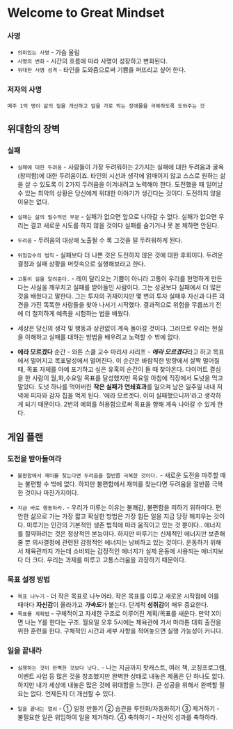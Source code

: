# Welcome to Great Mindset

### 사명

* `의미있는 사명` - 가슴 울림
* `사명의 변화` - 시간의 흐름에 따라 사명이 성장하고 변화된다.
* `위대한 사명 성격` - 타인을 도와줌으로써 기쁨을 퍼뜨리고 싶어 한다.

### 저자의 사명

    매주 1억 명이 삶의 질을 개선하고 앞을 가로 막는 장애물을 극복하도록 도와주는 것

## 위대함의 장벽

### 실패
* `실패에 대한 두려움` -
사람들이 가장 두려워하는 2가지는 실패에 대한 두려움과 굴욕(창피함)에 대한 두려움이죠. 타인의 시선과 생각에 얽매이지 않고 스스로 원하는 삶을 살 수 있도록 이 2가지 두려움을 이겨내려고 노력해야 한다.
도전했을 때 일어날 수 있는 최악의 상황은 당신에게 위대한 이야기가 생긴다는 것이다. 도전하지 않을 이유는 없다.
* `실패는 삺의 필수적인 부분` - 실패가 없으면 앞으로 나아갈 수 없다. 실패가 없으면 우리는 결코 새로운 시도를 하지 않을 것이다 실패를 숨기거나 못 본 체하면 안된다.
* `두려움` - 두려움의 대상에 노출될 수 록 그것을 덜 두려워하게 된다.
* `위험감수의 법칙` - 실패보다 더 나쁜 것은 도전하지 않은 것에 대한 후회이다. 두려운 결정과 실패 상황을 머릿속으로 실행해보라고 한다. 

 * `고통이 길을 알려준다.` - 레이 달리오는 기쁨이 아니라 고통이 우리를 현명하게 만든다는 사실을 깨우치고 실패를 받아들인 사람이다. 그는 성공보다 실패에서 더 많은 것을 배웠다고 말한다. 그는 투자의 귀재이지만 몇 번의 투자 실패후 자신과 다른 의견을 가진 똑똑한 사람들을 찾아 나서기 시작했다. 결과적으로 위험을 무릅쓰기 전에 더 철저하게 예측을 시험하는 법을 배웠다.

 * 세상은 당신의 생각 및 행동과 상관없이 계속 돌아갈 것이다. 그러므로 우리는 현실을 이해하고 실패를 대하는 방법을 배우려고 노력할 수 밖에 없다.
 * **에라 모르겠다** 순간 - 와튼 스쿨 교수 마리샤 샤리프 - ***에라 모르겠다***라고 하고 목표에서 멀어지고 목표달성에서 멀어진다. 이 순간은 바람직한 방향에서 살짝 멀어질 때, 목표 자체를 아예 포기하고 싶은 유혹의 순간이 들 때 찾아온다. 다이어트 결심을 한 사람이 월,화,수요일 목표를 달성했지만 목요일 아침에 직장에서 도넛을 먹고 말았다. 도넛 하나를 먹어버린 **작은 실패가 연쇄효과**를 일으켜 남은 일주일 내내 저녁에 피자와 감자 칩을 먹게 된다. '에라 모르겟다. 이미 실패했으니까'라고 생각하게 되기 때문이다.
 2번의 예외를 허용함으로써 목표을 향해 계속 나아갈 수 있게 한다.


## 게임 플랜
### 도전을 받아들여라
* `불편함에서 재미를 찾는다면 두려움을 절반쯤 극복한 것이다.` - 새로운 도전을 마주할 때는 불편할 수 밖에 없다. 하지만 불편함에서 재미를 찾는다면 두려움을 절반쯤 극복한 것이나 마찬가지이다.

* `지금 바로 행동하라.` - 우리가 미루는 이유는 불쾌감, 불편함을 피하기 위하미다. 편안한 삶으로 가는 가장 짧고 확실한 방법은 가장 힘든 일을 지금 당장 해치우는 것이다. 미루기는 인간의 기본적인 생존 법칙에 따라 움직이고 있는 것 뿐이다.. 에너지를 절약하려는 것은 정상적인 본능이다. 하지만 미루기는 신체적인 에너지만 보존해줄 뿐 의사결정에 관련된 감정적인 에너지는 낭비하고 있는 것이다. 운동하기 위해서 체육관까지 가는데 소비되는 감정적인 에너지가 실제 운동에 사용되는 에너지보다 더 크다. 우리는 과제를 미루고 고통스러움을 과장하기 때문이다.


### 목표 설정 방법
* `목표 나누기` - 더 작은 목표로 나누어라. 작은 목표를 이루고 새로운 시작점에 이를 때마다 **자신감**이 올라가고 ***가속도***가 붙는다. 단계적 **성취감**이 매우 중요한다.
* `목표를 계획법` - 구체적이고 자세한 구조로 이루어진 계획/목표를 새운다. 
만약 X이면 나는 Y를 한다는 구조. 월요일 오후 5시에는 체육관에 가서 마라톤 대회 출전을 위한 훈련을 한다. 구체적인 시간과 세부 사항을 적어놓으면 실행 가능성이 커니다.  

### 일을 끝내라
* `실행하는 것이 완벽한 것보다 낫다.` - 나는 지금까지 팟캐스트, 여러 책, 코칭프로그램, 이벤트 사업 등 많은 것을 창조했지만 완벽한 상태로 내놓은 제품은 단 하나도 없다. 하지만 내가 세상에 내놓은 많은 것에 위대함을 느낀다. 큰 성공을 위해서 완벽할 필요는 없다. 언제든지 더 개선할 수 있다. 

* `일을 끝내는 열쇠` - 
① 일정 만들기 
② 습관을 루틴화/자동화히기
③ 제거하기 - 불필요한 일은 위임하여 일을 제거하라.
④ 축하하기 - 자신의 성과를 축하하라.